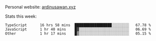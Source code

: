 Personal website: [ardinusawan.xyz](https://ardinusawan.xyz)

Stats this week:
<!--START_SECTION:waka-->

```text
TypeScript      16 hrs 58 mins  █████████████████░░░░░░░░   67.78 %
JavaScript      1 hr 40 mins    █▓░░░░░░░░░░░░░░░░░░░░░░░   06.69 %
Other           1 hr 17 mins    █▒░░░░░░░░░░░░░░░░░░░░░░░   05.15 %
```

<!--END_SECTION:waka-->
